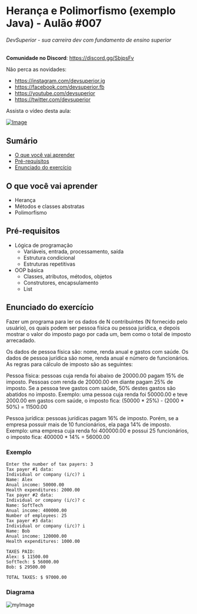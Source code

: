 # Herança e Polimorfismo (exemplo Java) - Aulão #007
###### DevSuperior - sua carreira dev com fundamento de ensino superior

**Comunidade no Discord**:
https://discord.gg/SbjpsFv

Não perca as novidades:
- https://instagram.com/devsuperior.ig
- https://facebook.com/devsuperior.fb
- https://youtube.com/devsuperior
- https://twitter.com/devsuperior

Assista o vídeo desta aula:

[![Image](https://img.youtube.com/vi/eDsS3JM5iXw/mqdefault.jpg "Vídeo no Youtube")](https://youtu.be/eDsS3JM5iXw)

## Sumário
- [O que você vai aprender](#O-que-você-vai-aprender)
- [Pré-requisitos](#pré-requisitos)
- [Enunciado do exercício](#Enunciado-do-exercício)

## O que você vai aprender
- Herança
- Métodos e classes abstratas
- Polimorfismo

## Pré-requisitos

- Lógica de programação
  - Variáveis, entrada, processamento, saída
  - Estrutura condicional
  - Estruturas repetitivas
- OOP básica
  - Classes, atributos, métodos, objetos
  - Construtores, encapsulamento
  - List

## Enunciado do exercício

Fazer um programa para ler os dados de N contribuintes (N fornecido pelo usuário), os quais podem ser pessoa física ou pessoa jurídica, e depois mostrar o valor do imposto pago por cada um, bem como o total de imposto arrecadado. 

Os dados de pessoa física são: nome, renda anual e gastos com saúde. Os dados de pessoa jurídica são nome, renda anual e número de funcionários. As regras para cálculo de imposto são as seguintes:

Pessoa física: pessoas cuja renda foi abaixo de 20000.00 pagam 15% de imposto. Pessoas com renda de 20000.00 em diante pagam 25% de imposto. Se a pessoa teve gastos com saúde, 50% destes gastos são abatidos no imposto. 
Exemplo: uma pessoa cuja renda foi 50000.00 e teve 2000.00 em gastos com saúde, o imposto fica: (50000 * 25%) - (2000 * 50%) = 11500.00

Pessoa jurídica: pessoas jurídicas pagam 16% de imposto. Porém, se a empresa possuir mais de 10 funcionários, ela paga 14% de imposto. 
Exemplo: uma  empresa  cuja  renda foi 400000.00 e possui 25 funcionários, o imposto fica: 400000 * 14% = 56000.00

### Exemplo

```
Enter the number of tax payers: 3
Tax payer #1 data:
Individual or company (i/c)? i
Name: Alex
Anual income: 50000.00
Health expenditures: 2000.00
Tax payer #2 data:
Individual or company (i/c)? c
Name: SoftTech
Anual income: 400000.00
Number of employees: 25
Tax payer #3 data:
Individual or company (i/c)? i
Name: Bob
Anual income: 120000.00
Health expenditures: 1000.00

TAXES PAID:
Alex: $ 11500.00
SoftTech: $ 56000.00
Bob: $ 29500.00

TOTAL TAXES: $ 97000.00
```

### Diagrama

![myImage](https://github.com/devsuperior/aulao007/raw/master/domain-model.png)
